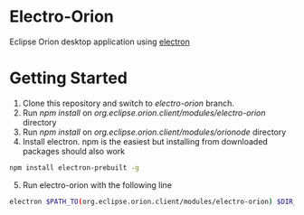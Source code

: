 Electro-Orion
==============

Eclipse Orion desktop application using [electron](http://electron.atom.io)

Getting Started
================

1. Clone this repository and switch to *electro-orion* branch.
2. Run *npm install*  on *org.eclipse.orion.client/modules/electro-orion* directory
3. Run *npm install*  on *org.eclipse.orion.client/modules/orionode* directory
4. Install electron. npm is the easiest but installing from downloaded packages should also work
 ```sh 
 npm install electron-prebuilt -g 
 ```
5. Run electro-orion with the following line
```sh
electron $PATH_TO(org.eclipse.orion.client/modules/electro-orion) $DIR_TO_OPEN
```
